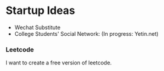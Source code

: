# Startup Ideas

- Wechat Substitute
- College Students' Social Network: (In progress: Yetin.net)

### Leetcode
 
I want to create a free version of leetcode.

